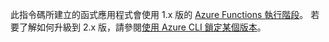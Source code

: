 此指令碼所建立的函式應用程式會使用 1.x 版的 [Azure Functions 執行階段](..\articles\azure-functions\functions-versions.md)。 若要了解如何升級到 2.x 版，請參閱[使用 Azure CLI 鎖定某個版本](../articles/azure-functions/set-runtime-version.md#view-and-update-the-runtime-version-using-azure-cli)。 